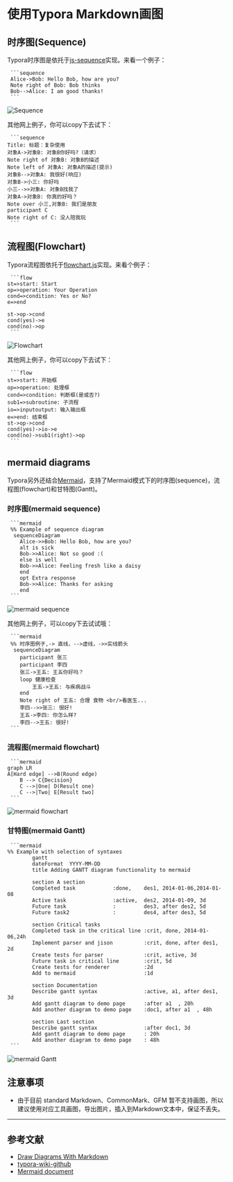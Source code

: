 # 使用Typora Markdown画图

## 时序图(Sequence)
Typora时序图是依托于[js-sequence](https://bramp.github.io/js-sequence-diagrams/)实现。来看一个例子：

~~~gfm
 ```sequence
 Alice->Bob: Hello Bob, how are you?
 Note right of Bob: Bob thinks
 Bob-->Alice: I am good thanks!
 ```
~~~

![Sequence](http://support.typora.io/media/diagrams/Snip20160816_1.png)

其他网上例子，你可以copy下去试下：
~~~gfm
 ```sequence
Title: 标题：复杂使用
对象A->对象B: 对象B你好吗?（请求）
Note right of 对象B: 对象B的描述
Note left of 对象A: 对象A的描述(提示)
对象B-->对象A: 我很好(响应)
对象B->小三: 你好吗
小三-->>对象A: 对象B找我了
对象A->对象B: 你真的好吗？
Note over 小三,对象B: 我们是朋友
participant C
Note right of C: 没人陪我玩
 ```
~~~


## 流程图(Flowchart)
Typora流程图依托于[flowchart.js](http://flowchart.js.org/)实现。来看个例子：

~~~gfm
 ```flow
st=>start: Start
op=>operation: Your Operation
cond=>condition: Yes or No?
e=>end

st->op->cond
cond(yes)->e
cond(no)->op
 ```
~~~

![Flowchart](http://support.typora.io/media/diagrams/Snip20160816_2.png)

其他网上例子，你可以copy下去试下：
~~~gfm
 ```flow
st=>start: 开始框
op=>operation: 处理框
cond=>condition: 判断框(是或否?)
sub1=>subroutine: 子流程
io=>inputoutput: 输入输出框
e=>end: 结束框
st->op->cond
cond(yes)->io->e
cond(no)->sub1(right)->op
 ```
~~~


## mermaid diagrams
Typora另外还结合[Mermaid](https://mermaidjs.github.io/)，支持了Mermaid模式下的时序图(sequence)，流程图(flowchart)和甘特图(Gantt)。

### 时序图(mermaid sequence)
~~~gfm
 ```mermaid
 %% Example of sequence diagram
  sequenceDiagram
    Alice->>Bob: Hello Bob, how are you?
    alt is sick
    Bob->>Alice: Not so good :(
    else is well
    Bob->>Alice: Feeling fresh like a daisy
    end
    opt Extra response
    Bob->>Alice: Thanks for asking
    end
 ```
~~~

![mermaid sequence](http://support.typora.io/media/diagrams/Snip20160816_3.png)

其他网上例子，可以copy下去试试哦：
~~~gfm
 ```mermaid
 %% 时序图例子,-> 直线，-->虚线，->>实线箭头
  sequenceDiagram
    participant 张三
    participant 李四
    张三->王五: 王五你好吗？
    loop 健康检查
        王五->王五: 与疾病战斗
    end
    Note right of 王五: 合理 食物 <br/>看医生...
    李四-->>张三: 很好!
    王五->李四: 你怎么样?
    李四-->王五: 很好!
 ```
~~~


### 流程图(mermaid flowchart)

~~~gfm
 ```mermaid
graph LR
A[Hard edge] -->B(Round edge)
    B --> C{Decision}
    C -->|One| D(Result one)
    C -->|Two| E[Result two]
 ```
~~~

![mermaid flowchart](http://support.typora.io/media/diagrams/Snip20160816_4.png)

### 甘特图(mermaid Gantt)

~~~gfm
 ```mermaid
%% Example with selection of syntaxes
        gantt
        dateFormat  YYYY-MM-DD
        title Adding GANTT diagram functionality to mermaid

        section A section
        Completed task            :done,    des1, 2014-01-06,2014-01-08
        Active task               :active,  des2, 2014-01-09, 3d
        Future task               :         des3, after des2, 5d
        Future task2              :         des4, after des3, 5d

        section Critical tasks
        Completed task in the critical line :crit, done, 2014-01-06,24h
        Implement parser and jison          :crit, done, after des1, 2d
        Create tests for parser             :crit, active, 3d
        Future task in critical line        :crit, 5d
        Create tests for renderer           :2d
        Add to mermaid                      :1d

        section Documentation
        Describe gantt syntax               :active, a1, after des1, 3d
        Add gantt diagram to demo page      :after a1  , 20h
        Add another diagram to demo page    :doc1, after a1  , 48h

        section Last section
        Describe gantt syntax               :after doc1, 3d
        Add gantt diagram to demo page      : 20h
        Add another diagram to demo page    : 48h
 ```
~~~

![mermaid Gantt](http://support.typora.io/media/diagrams/Snip20160816_5.png)



##  注意事项
* 由于目前 standard Markdown、CommonMark、GFM 暂不支持画图，所以建议使用对应工具画图，导出图片，插入到Markdown文本中，保证不丢失。




----
## 参考文献
* [Draw Diagrams With Markdown](http://support.typora.io/Draw-Diagrams-With-Markdown/) 
* [typora-wiki-github](https://github.com/typora/wiki-website)
* [Mermaid document](https://mermaidjs.github.io/)
